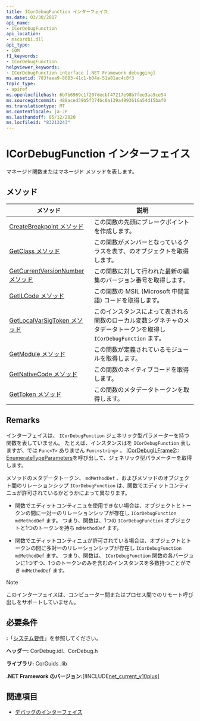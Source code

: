 ```yaml
---
title: ICorDebugFunction インターフェイス
ms.date: 03/30/2017
api_name:
- ICorDebugFunction
api_location:
- mscordbi.dll
api_type:
- COM
f1_keywords:
- ICorDebugFunction
helpviewer_keywords:
- ICorDebugFunction interface [.NET Framework debugging]
ms.assetid: 783faea9-8083-41c1-b04a-51a81ac4c8f3
topic_type:
- apiref
ms.openlocfilehash: 6b7b6969c1f207decbf47217e98b7fee3aa9ce54
ms.sourcegitcommit: 488aced39b5f374bc0a139a4993616a54d15baf0
ms.translationtype: MT
ms.contentlocale: ja-JP
ms.lasthandoff: 05/12/2020
ms.locfileid: "83213243"
---
```

# <a name="icordebugfunction-interface"></a>ICorDebugFunction インターフェイス

マネージド関数またはマネージド メソッドを表します。  
  
## <a name="methods"></a>メソッド  
  
|メソッド|説明|  
|------------|-----------------|  
|[CreateBreakpoint メソッド](icordebugfunction-createbreakpoint-method.md)|この関数の先頭にブレークポイントを作成します。|  
|[GetClass メソッド](icordebugfunction-getclass-method.md)|この関数がメンバーとなっているクラスを表す、のオブジェクトを取得します。|  
|[GetCurrentVersionNumber メソッド](icordebugfunction-getcurrentversionnumber-method.md)|この関数に対して行われた最新の編集のバージョン番号を取得します。|  
|[GetILCode メソッド](icordebugfunction-getilcode-method.md)|この関数の MSIL (Microsoft 中間言語) コードを取得します。|  
|[GetLocalVarSigToken メソッド](icordebugfunction-getlocalvarsigtoken-method.md)|このインスタンスによって表される関数のローカル変数シグネチャのメタデータトークンを取得し `ICorDebugFunction` ます。|  
|[GetModule メソッド](icordebugfunction-getmodule-method.md)|この関数が定義されているモジュールを取得します。|  
|[GetNativeCode メソッド](icordebugfunction-getnativecode-method.md)|この関数のネイティブコードを取得します。|  
|[GetToken メソッド](icordebugfunction-gettoken-method.md)|この関数のメタデータトークンを取得します。|  
  
## <a name="remarks"></a>Remarks  
 インターフェイスは、 `ICorDebugFunction` ジェネリック型パラメーターを持つ関数を表していません。 たとえば、インスタンスはを `ICorDebugFunction` 表しますが、では `Func<T>` ありません `Func<string>` 。 [ICorDebugILFrame2:: EnumerateTypeParameters](icordebugilframe2-enumeratetypeparameters-method.md)を呼び出して、ジェネリック型パラメーターを取得します。  
  
 メソッドのメタデータトークン、 `mdMethodDef` 、およびメソッドのオブジェクト間のリレーションシップ `ICorDebugFunction` は、関数でエディットコンティニュが許可されているかどうかによって異なります。  
  
- 関数でエディットコンティニュを使用できない場合は、オブジェクトとトークンの間に一対一のリレーションシップが存在し `ICorDebugFunction` `mdMethodDef` ます。 つまり、関数は、1つの `ICorDebugFunction` オブジェクトと1つのトークンを持ち `mdMethodDef` ます。  
  
- 関数でエディットコンティニュが許可されている場合は、オブジェクトとトークンの間に多対一のリレーションシップが存在し `ICorDebugFunction` `mdMethodDef` ます。 つまり、関数は、 `ICorDebugFunction` 関数の各バージョンに1つずつ、1つのトークンのみを含むのインスタンスを多数持つことができ `mdMethodDef` ます。  
  
> [!NOTE]
> このインターフェイスは、コンピューター間またはプロセス間でのリモート呼び出しをサポートしていません。  
  
## <a name="requirements"></a>必要条件  
 **:**「[システム要件](../../get-started/system-requirements.md)」を参照してください。  
  
 **ヘッダー:** CorDebug.idl、CorDebug.h  
  
 **ライブラリ:** CorGuids .lib  
  
 **.NET Framework のバージョン:**[!INCLUDE[net_current_v10plus](../../../../includes/net-current-v10plus-md.md)]  
  
## <a name="see-also"></a>関連項目

- [デバッグのインターフェイス](debugging-interfaces.md)
